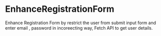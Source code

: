 # EnhanceRegistrationForm
Enhance Registration Form by restrict the user from submit input form and enter email , password in incoreecting way, Fetch API to get user details.
